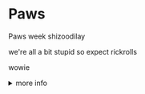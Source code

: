 # Paws
Paws week shizoodilay

we're all a bit stupid so expect rickrolls

wowie

<details>
  <summary>more info</summary>
  u rly dont learn do u

  ![insert rickroll here](./client/static/richard.gif)

</details>

